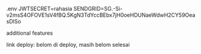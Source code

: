 .env
JWTSECRET=rahasia
SENDGRID=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

additional features

link deploy: belom di deploy, masih belom selesai

